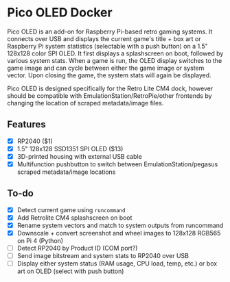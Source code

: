 # Pico OLED Docker
Pico OLED is an add-on for Raspberry Pi-based retro gaming systems. It connects over USB and displays the current game's title + box art or Raspberry Pi system statistics (selectable with a push button) on a 1.5" 128x128 color SPI OLED. It first displays a splashscreen on boot, followed by various system stats. When a game is run, the OLED display switches to the game image and can cycle between either the game image or system vector. Upon closing the game, the system stats will again be displayed. 

Pico OLED is designed specifically for the Retro Lite CM4 dock, however should be compatible with EmulationStation/RetroPie/other frontends by changing the location of scraped metadata/image files. 

## Features
- [x] RP2040 ($1)
- [x] 1.5" 128x128 SSD1351 SPI OLED ($13)
- [x] 3D-printed housing with external USB cable
- [x] Multifunction pushbutton to switch between EmulationStation/pegasus scraped metadata/image locations

## To-do
- [x] Detect current game using `runcommand`
- [x] Add Retrolite CM4 splashscreen on boot
- [x] Rename system vectors and match to system outputs from runcommand
- [x] Downscale + convert screenshot and wheel images to 128x128 RGB565 on Pi 4 (Python)
- [ ] Detect RP2040 by Product ID (COM port?)
- [ ] Send image bitstream and system stats to RP2040 over USB 
- [ ] Display either system status (RAM usage, CPU load, temp, etc.) or box art on OLED (select with push button)
